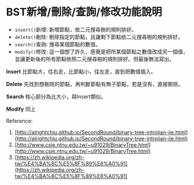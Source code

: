 # BST新增/刪除/查詢/修改功能說明

-   `insert()`新增: 新增節點，依二元搜尋樹的規則排好。
-   `delete()`刪除: 刪除指定的節點，且讓剩下節點依二元搜尋樹的規則排好。
-   `search()`查詢: 搜尋某個節點的數值。
-   `modify()`修改: 這一個想了許久，感覺是把所某個節點之數值改成另一個值，並讓更新後的所有節點依照二元搜尋樹的規則排好。但最後無法寫出。



**Insert**
比節點大，往右走，比節點小，往左走，直到把數值插入。

**Delete**
先找到想刪除的節點，再判斷節點有無子節點，若是沒有，直接刪除。

**Search**
核心部分為比大小，與Insert類似。

**Modify**
同上

Reference:

 1. [http://alrightchiu.github.io/SecondRound/binary-tree-introjian-jie.html](http://alrightchiu.github.io/SecondRound/binary-tree-introjian-jie.html)
 2. [http://www.csie.ntnu.edu.tw/~u91029/BinaryTree.html](http://www.csie.ntnu.edu.tw/~u91029/BinaryTree.html)
 3. [https://zh.wikipedia.org/zh-tw/%E4%BA%8C%E5%8F%89%E6%A0%91](https://zh.wikipedia.org/zh-tw/%E4%BA%8C%E5%8F%89%E6%A0%91)
